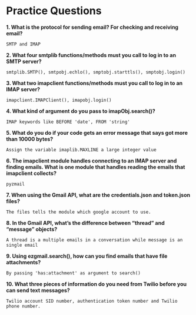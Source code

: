 # Practice Questions

**1. What is the protocol for sending email? For checking and receiving email?**

	SMTP and IMAP

**2. What four smtplib functions/methods must you call to log in to an SMTP server?**

	smtplib.SMTP(), smtpobj.echlo(), smptobj.starttls(), smptobj.login()

**3. What two imapclient functions/methods must you call to log in to an IMAP server?**

	imapclient.IMAPClient(), imapobj.login()

**4. What kind of argument do you pass to imapObj.search()?**

	IMAP keywords like BEFORE 'date', FROM 'string' 

**5. What do you do if your code gets an error message that says got more than 10000 bytes?**

	Assign the variable imaplib.MAXLINE a large integer value

**6. The imapclient module handles connecting to an IMAP server and finding emails. What is one module that handles reading the emails that imapclient collects?**

	pyzmail

**7. When using the Gmail API, what are the credentials.json and token.json files?**

	The files tells the module which google account to use.

**8. In the Gmail API, what’s the difference between “thread” and “message” objects?**

	A thread is a multiple emails in a conversation while message is an single email

**9. Using ezgmail.search(), how can you find emails that have file attachments?**

	By passing 'has:attachment' as argument to search()

**10. What three pieces of information do you need from Twilio before you can send text messages?**

	Twilio account SID number, authentication token number and Twilio phone number.

